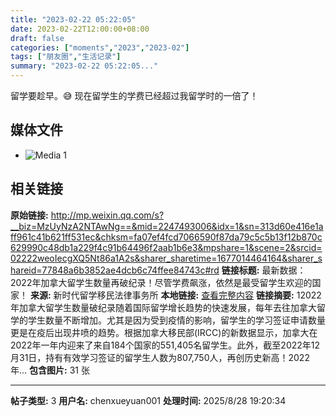 ```yaml
---
title: "2023-02-22 05:22:05"
date: 2023-02-22T12:00:00+08:00
draft: false
categories: ["moments","2023","2023-02"]
tags: ["朋友圈","生活记录"]
summary: "2023-02-22 05:22:05..."
---
```


留学要趁早。😅 现在留学生的学费已经超过我留学时的一倍了！

## 媒体文件

- ![Media 1](/Moments/photos/2023-02-22/202302220522050.jpg)

## 相关链接

**原始链接:** http://mp.weixin.qq.com/s?__biz=MzUyNzA2NTAwNg==&mid=2247493006&idx=1&sn=313d60e416e1aff961c41b621ff531ec&chksm=fa07ef4fcd7066590f87da79c5c5b13f12b870c629990c48db1a229f4c91b64496f2aab1b6e3&mpshare=1&scene=2&srcid=02222weoIecgXQ5Nt86a1A2s&sharer_sharetime=1677014464164&sharer_shareid=77848a6b3852ae4dcb6c74ffee84743c#rd
**链接标题:** 最新数据：2022年加拿大留学生数量再破纪录！尽管学费飙涨，依然是最受留学生欢迎的国家！
**来源:** 新时代留学移民法律事务所
**本地链接:** [查看完整内容](/link_content/2023/02/2023-02-22-2/link_content/)
**链接摘要:** 12022年加拿大留学生数量破纪录随着国际留学增长趋势的快速发展，每年去往加拿大留学的学生数量不断增加。尤其是因为受到疫情的影响，留学生的学习签证申请数量更是在疫后出现井喷的趋势。根据加拿大移民部(IRCC)的新数据显示，加拿大在2022年一年内迎来了来自184个国家的551,405名留学生。此外，截至2022年12月31日，持有有效学习签证的留学生人数为807,750人，再创历史新高！2022年...
**包含图片:** 31 张

---

**帖子类型:** 3
**用户名:** chenxueyuan001
**处理时间:** 2025/8/28 19:20:34